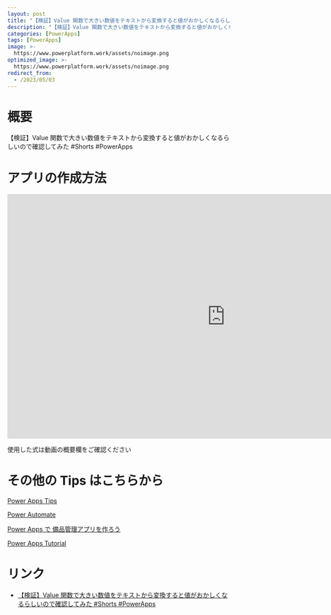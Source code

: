 ```yaml
---
layout: post
title: "【検証】Value 関数で大きい数値をテキストから変換すると値がおかしくなるらしいので確認してみた #Shorts #PowerApps"
description: "【検証】Value 関数で大きい数値をテキストから変換すると値がおかしくなるらしいので確認してみた #Shorts #PowerAppsを動画で分かりやすく解説"
categories: [PowerApps]
tags: [PowerApps]
image: >-
  https://www.powerplatform.work/assets/noimage.png
optimized_image: >-
  https://www.powerplatform.work/assets/noimage.png
redirect_from:
  - /2023/05/03
---
```



#  概要

【検証】Value 関数で大きい数値をテキストから変換すると値がおかしくなるらしいので確認してみた #Shorts #PowerApps


# アプリの作成方法

<iframe width="983" height="553" src="https://www.youtube.com/embed/nARGmFo6jqU" title="YouTube video player" frameborder="0" allow="accelerometer; autoplay; clipboard-write; encrypted-media; gyroscope; picture-in-picture" allowfullscreen></iframe>


使用した式は動画の概要欄をご確認ください


# その他の Tips はこちらから

[Power Apps Tips](https://www.youtube.com/watch?v=VrAQf3JQ7yM&list=PLVhFi1fb3DqakSLVMn22DDcySXh9jtzi- )


[Power Automate](https://www.youtube.com/watch?v=-YnJYT0ASEM&list=PLVhFi1fb3Dqbzic6GieqnLFgD3aTj-eHA)


[Power Apps で 備品管理アプリを作ろう](https://www.youtube.com/playlist?list=PLVhFi1fb3DqZM3HKb8Hea6XEL96990Fyn)


[Power Apps Tutorial](https://www.youtube.com/playlist?list=PLVhFi1fb3DqalxpL974VvAJvV4iWoSbe_)


# リンク


- [【検証】Value 関数で大きい数値をテキストから変換すると値がおかしくなるらしいので確認してみた #Shorts #PowerApps](https://www.youtube.com/watch?v=nARGmFo6jqU)

